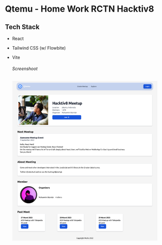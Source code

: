 # Qtemu - Home Work RCTN Hacktiv8

## Tech Stack
- React
- Tailwind CSS (w/ Flowbite)
- Vite



    ###### _Screenshoot_
    <img src="./sc.png" width="820">


